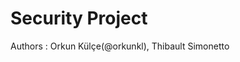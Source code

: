 Security Project
======================================================================

Authors : Orkun Külçe(@orkunkl), Thibault Simonetto
